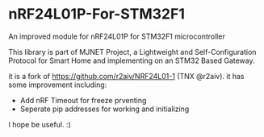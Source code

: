 # nRF24L01P-For-STM32F1
An improved module for nRF24L01P for STM32F1 microcontroller

This library is part of MJNET Project, a Lightweight and Self-Configuration Protocol for Smart Home and implementing on an STM32 Based Gateway.

it is a fork of https://github.com/r2aiv/NRF24L01-1 (TNX @r2aiv).
it has some improvement including:
* Add nRF Timeout for freeze prventing
* Seperate pip addresses for working and initializing

I hope be useful. :)
